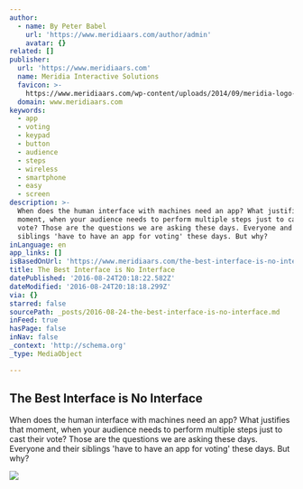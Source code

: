 ```yaml
---
author:
  - name: By Peter Babel
    url: 'https://www.meridiaars.com/author/admin'
    avatar: {}
related: []
publisher:
  url: 'https://www.meridiaars.com'
  name: Meridia Interactive Solutions
  favicon: >-
    https://www.meridiaars.com/wp-content/uploads/2014/09/meridia-logo-favicon.png
  domain: www.meridiaars.com
keywords:
  - app
  - voting
  - keypad
  - button
  - audience
  - steps
  - wireless
  - smartphone
  - easy
  - screen
description: >-
  When does the human interface with machines need an app? What justifies that
  moment, when your audience needs to perform multiple steps just to cast their
  vote? Those are the questions we are asking these days. Everyone and their
  siblings 'have to have an app for voting' these days. But why?
inLanguage: en
app_links: []
isBasedOnUrl: 'https://www.meridiaars.com/the-best-interface-is-no-interface'
title: The Best Interface is No Interface
datePublished: '2016-08-24T20:18:22.582Z'
dateModified: '2016-08-24T20:18:18.299Z'
via: {}
starred: false
sourcePath: _posts/2016-08-24-the-best-interface-is-no-interface.md
inFeed: true
hasPage: false
inNav: false
_context: 'http://schema.org'
_type: MediaObject

---
```

<article style=""><h1>The Best Interface is No Interface</h1><p>When does the human interface with machines need an app? What justifies that moment, when your audience needs to perform multiple steps just to cast their vote? Those are the questions we are asking these days. Everyone and their siblings 'have to have an app for voting' these days. But why?</p><img src="https://www.meridiaars.com/wp-content/uploads/2015/03/interface-02-e1427224829443.jpg" /></article>
